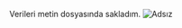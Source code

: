 Verileri metin dosyasında sakladım.
![Adsız](https://user-images.githubusercontent.com/63861144/115634517-70138b80-a312-11eb-9c4e-2bea6ed9798c.png)
